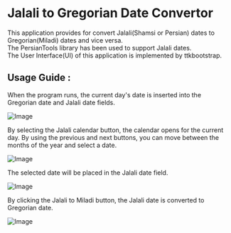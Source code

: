# Jalali to Gregorian Date Convertor

This application provides for convert Jalali(Shamsi or Persian) dates to Gregorian(Miladi) dates and vice versa.\
The PersianTools library has been used to support Jalali dates.\
The User Interface(UI) of this application is implemented by ttkbootstrap.

## Usage Guide :
When the program runs, the current day's date is inserted into the Gregorian date and Jalali date fields.

![Image](https://github.com/user-attachments/assets/79e6c123-2130-4c80-b9c4-601844257d41)

By selecting the Jalali calendar button, the calendar opens for the current day. By using the previous and next buttons, you can move between the months of the year and select a date.

![Image](https://github.com/user-attachments/assets/670eb2fa-9793-4488-b93b-2b9dd8abc47c)

The selected date will be placed in the Jalali date field.

![Image](https://github.com/user-attachments/assets/9be4dcb7-6dce-484f-a0c9-ce178ef63207)

By clicking the Jalali to Miladi button, the Jalali date is converted to Gregorian date.

![Image](https://github.com/user-attachments/assets/35029855-1bf7-41ec-b300-cc0460d8e60d)
